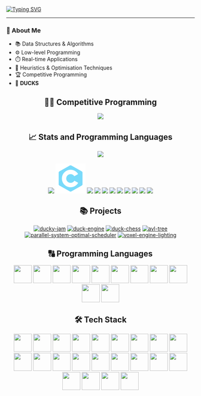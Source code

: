 [![Typing SVG](https://readme-typing-svg.herokuapp.com?font=JetBrains+Mono&color=FFFFFF&size=40&duration=3000&pause=1000&width=720&height=70&lines=%3EDuckyShine004;%3ECompetitive+Programming;%3EPython;%3EC%2FC%2B%2B;%3EJava)](https://git.io/typing-svg)

---
<h3>
  👋 About Me
</h3>

- 📚 Data Structures & Algorithms  
- ⚙️ Low-level Programming
- ⏱️ Real-time Applications  
- 🧩 Heuristics & Optimisation Techniques  
- 🏆 Competitive Programming  
- 🦆 **DUCKS**

<h2 align="center">
  🧑‍💻 Competitive Programming
</h2>

<p align="center">
  <a href="https://leetcode.com/duckyshine004/" target="_blank">
    <img src="https://leetcard.jacoblin.cool/duckyshine004?theme=dark&font=JetBrains%20Mono&border=0&ext=contest&cache=0" height="500">
  </a>
</p>

<h2 align="center">
  📈 Stats and Programming Languages
</h2>

<p align="center">
  <a href="https://github.com/DuckyShine004">
<!--     <img src="https://github-readme-stats.vercel.app/api?username=DuckyShine004&show_icons=true&theme=react&bg_color=1F222E&title_color=F85D7F&icon_color=F8D866&border_color=404040" height="400"> -->
    <img src="https://github-readme-stats.vercel.app/api/top-langs/?username=DuckyShine004&theme=dracula&bg_color=15,0D1117,1F222E&hide=ShaderLab&hide_border=true&layout=donut" height="400">
  </a>
</p>

<p align="center">
    <img src="https://img.icons8.com/?size=40&id=55199&format=png&color=FF6E96">
    <img src="https://raw.githubusercontent.com/DuckyShine004/DuckyShine004/f97d3c9bad1a7d29205d310c7779585223253b06/assets/svg/icons/language/icons8-c-programming.svg">
    <img src="https://img.icons8.com/?size=40&id=55205&format=png&color=FF6E96">
    <img src="https://img.icons8.com/?size=40&id=12592&format=png&color=79DAFA">
    <img src="https://img.icons8.com/?size=40&id=39854&format=png&color=FF6E96">
    <img src="https://img.icons8.com/?size=40&id=cHBUT9SmrD2V&format=png&color=79DAFA">
    <img src="https://img.icons8.com/?size=40&id=7hA5Ny9rDAmV&format=png&color=FF6E96">
    <img src="https://img.icons8.com/?size=40&id=38272&format=png&color=79DAFA">
    <img src="https://img.icons8.com/?size=40&id=38294&format=png&color=FF6E96">
    <img src="https://img.icons8.com/?size=40&id=utx96pPa33XK&format=png&color=79DAFA">
    <img src="https://img.icons8.com/?size=40&id=79750&format=png&color=FF6E96">
</p>

<!-- <p align="center">
  <a href="https://github.com/DuckyShine004" target="_blank"><img alt="GitHub Followers" src="https://img.shields.io/badge/dynamic/json?logo=github&label=GitHub+Followers&labelColor=282c34&color=181717&query=%24.data.totalSubs&url=https%3A%2F%2Fapi.spencerwoo.com%2Fsubstats%2F%3Fsource%3Dgithub%26queryKey%3DDuckyShine004&longCache=true"/></a>
  <a href="https://github.com/DuckyShine004" target="_blank"><img src="https://komarev.com/ghpvc/?username=DuckyShine004&color=brightgreen" alt="Profile Views" /></a>
  <a href="https://github.com/DuckyShine004" target="_blank"><img src="https://visitor-badge.laobi.icu/badge?page_id=DuckyShine004.DuckyShine004" alt="Visitor Count" /></a>
</p> -->

<h2 align="center">
  📚 Projects
</h2>

<p align="center">
<a href="https://github.com/DuckyShine004/ducky-jam"><img width="273" src="https://denvercoder1-github-readme-stats.vercel.app/api/pin/?username=DuckyShine004&repo=ducky-jam&theme=dracula&bg_color=15,0D1117,1F222E&hide_border=true" alt="ducky-jam"></a>
<a href="https://github.com/DuckyShine004/duck-engine"><img width="273" src="https://denvercoder1-github-readme-stats.vercel.app/api/pin/?username=DuckyShine004&repo=duck-engine&theme=dracula&bg_color=15,0D1117,1F222E&hide_border=true" alt="duck-engine"></a>
<a href="https://github.com/DuckyShine004/duck-chess"><img width="273" src="https://denvercoder1-github-readme-stats.vercel.app/api/pin/?username=DuckyShine004&repo=duck-chess&theme=dracula&bg_color=15,0D1117,1F222E&hide_border=true" alt="duck-chess"></a>
<a href="https://github.com/DuckyShine004/avl-tree"><img width="273" src="https://denvercoder1-github-readme-stats.vercel.app/api/pin/?username=DuckyShine004&repo=avl-tree&theme=dracula&bg_color=15,0D1117,1F222E&hide_border=true" alt="avl-tree"></a>
<a href="https://github.com/DuckyShine004/parallel-system-optimal-scheduler"><img width="273" src="https://denvercoder1-github-readme-stats.vercel.app/api/pin/?username=DuckyShine004&repo=parallel-system-optimal-scheduler&theme=dracula&bg_color=15,0D1117,1F222E&hide_border=true" alt="parallel-system-optimal-scheduler"></a>
<a href="https://github.com/DuckyShine004/voxel-engine-lighting"><img width="273" src="https://denvercoder1-github-readme-stats.vercel.app/api/pin/?username=DuckyShine004&repo=voxel-engine-lighting&theme=dracula&bg_color=15,0D1117,1F222E&hide_border=true" alt="voxel-engine-lighting"></a>
</p>

<!-- <h2 align="center"> 🌐 My Social Media</h2>
<p align="center">
<a href="https://leetcode.com/duckyshine004/" target="_blank"><img src="https://img.icons8.com/external-tal-revivo-color-tal-revivo/96/000000/external-level-up-your-coding-skills-and-quickly-land-a-job-logo-color-tal-revivo.png" alt="duckyshine004" height="48" width="48" /></a> 
<a href="https://codeforces.com/profile/ton-618" target="_blank"><img src="https://img.icons8.com/external-tal-revivo-color-tal-revivo/96/000000/external-codeforces-programming-competitions-and-contests-programming-community-logo-color-tal-revivo.png" alt="ton-618" height="48" width="48" /></a>
<a href="https://www.hackerrank.com/profile/duckyshine04" target="_blank"><img src="https://upload.wikimedia.org/wikipedia/commons/4/40/HackerRank_Icon-1000px.png" alt="duckyshine04" height="48" width="48" /></a>
<a href="https://www.linkedin.com/in/gallon-zhou-a3739b278/" target="_blank"><img src="https://img.icons8.com/fluency/48/000000/linkedin.png" alt="gallon-zhou-a3739b278" height="48" width="48" /></a>
</p> -->

<h2 align="center"> 🔠 Programming Languages</h2>
<p align="center">
<a><img src="https://cdn.jsdelivr.net/gh/devicons/devicon/icons/python/python-original.svg" width="48" height="48" /></a>
<a><img src="https://cdn.jsdelivr.net/gh/devicons/devicon/icons/javascript/javascript-original.svg" width="48" height="48" /></a>
<a><img src="https://cdn.jsdelivr.net/gh/devicons/devicon/icons/css3/css3-original.svg" width="48" height="48" /></a>
<a><img src="https://cdn.jsdelivr.net/gh/devicons/devicon/icons/html5/html5-original.svg" width="48" height="48" /></a>
<a><img src="https://cdn.jsdelivr.net/gh/devicons/devicon/icons/lua/lua-original.svg" width="48" height="48" /></a>
<a><img src="https://cdn.jsdelivr.net/gh/devicons/devicon/icons/c/c-original.svg" width="48" height="48" /></a>
<a><img src="https://cdn.jsdelivr.net/gh/devicons/devicon/icons/cplusplus/cplusplus-original.svg" width="48" height="48" /></a>
<a><img src="https://cdn.jsdelivr.net/gh/devicons/devicon/icons/csharp/csharp-original.svg" width="48" height="48" /></a>
<a><img src="https://cdn.jsdelivr.net/gh/devicons/devicon/icons/java/java-original.svg" width="48" height="48" /></a>
<a><img src="https://cdn.jsdelivr.net/gh/devicons/devicon/icons/bash/bash-original.svg" width="48" height="48" /></a>
<a><img src="https://cdn.jsdelivr.net/gh/devicons/devicon/icons/markdown/markdown-original.svg" width="48" height="48" /></a>
</p>

<h2 align="center"> 🛠️ Tech Stack</h2>
<p align="center">
<a><img src="https://cdn.jsdelivr.net/gh/devicons/devicon@latest/icons/archlinux/archlinux-original.svg" width="48" height="48" /></a>
<a><img src="https://cdn.jsdelivr.net/gh/devicons/devicon/icons/linux/linux-original.svg" width="48" height="48" /></a>
<a><img src="https://cdn.jsdelivr.net/gh/devicons/devicon/icons/intellij/intellij-original.svg" width="48" height="48" /></a>
<a><img src="https://cdn.jsdelivr.net/gh/devicons/devicon/icons/cmake/cmake-original.svg" width="48" height="48" /></a>
<a><img src="https://cdn.jsdelivr.net/gh/devicons/devicon/icons/github/github-original.svg" width="48" height="48" /></a>
<a><img src="https://cdn.jsdelivr.net/gh/devicons/devicon/icons/git/git-original.svg" width="48" height="48" /></a>
<a><img src="https://cdn.jsdelivr.net/gh/devicons/devicon/icons/pandas/pandas-original.svg" width="48" height="48" /></a>
<a><img src="https://cdn.jsdelivr.net/gh/devicons/devicon/icons/numpy/numpy-original.svg" width="48" height="48" /></a>
<a><img src="https://cdn.jsdelivr.net/gh/devicons/devicon/icons/blender/blender-original.svg" width="48" height="48" /></a>
<a><img src="https://cdn.jsdelivr.net/gh/devicons/devicon/icons/unity/unity-original.svg" width="48" height="48" /></a>
<a><img src="https://cdn.jsdelivr.net/gh/devicons/devicon/icons/react/react-original.svg" width="48" height="48" /></a>
<a><img src="https://cdn.jsdelivr.net/gh/devicons/devicon/icons/nodejs/nodejs-original.svg" width="48" height="48" /></a>
<a><img src="https://cdn.jsdelivr.net/gh/devicons/devicon/icons/npm/npm-original-wordmark.svg" width="48" height="48" /></a>
<a><img src="https://cdn.jsdelivr.net/gh/devicons/devicon/icons/docker/docker-original.svg" width="48", height="48" /></a>
<a><img src="https://cdn.jsdelivr.net/gh/devicons/devicon/icons/mongodb/mongodb-original.svg" width="48", height="48" /></a>
<a><img src="https://cdn.jsdelivr.net/gh/devicons/devicon/icons/threejs/threejs-original.svg" width="48" height="48" /></a>
<a><img src="https://cdn.jsdelivr.net/gh/devicons/devicon/icons/opengl/opengl-original.svg" width="48" height="48" /></a>
<a><img src="https://cdn.jsdelivr.net/gh/devicons/devicon/icons/spring/spring-original.svg" width="48" height="48" /></a>
<a><img src="https://cdn.jsdelivr.net/gh/devicons/devicon/icons/vim/vim-original.svg" width="48" height="48" /></a>
<a><img src="https://cdn.jsdelivr.net/gh/devicons/devicon/icons/matlab/matlab-original.svg" width="48" height="48" /></a>
<a><img src="https://cdn.jsdelivr.net/gh/devicons/devicon/icons/r/r-original.svg" width="48" height="48" /></a>
<a><img src="https://cdn.jsdelivr.net/gh/devicons/devicon/icons/gcc/gcc-original.svg" width="48" height="48" /></a>
</p>
